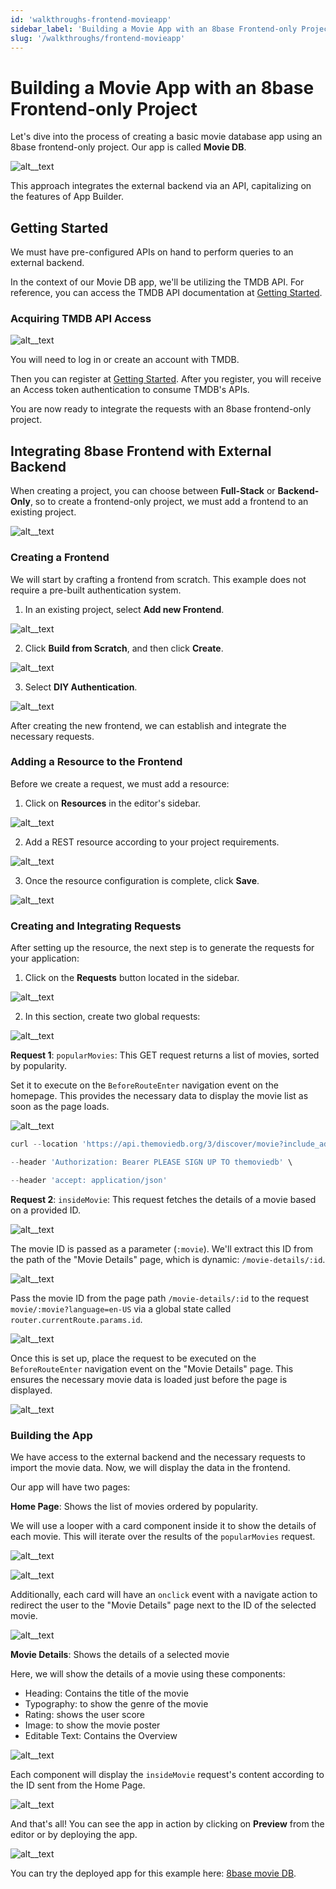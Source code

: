```yaml
---
id: 'walkthroughs-frontend-movieapp'
sidebar_label: 'Building a Movie App with an 8base Frontend-only Project'
slug: '/walkthroughs/frontend-movieapp'
---
```

# Building a Movie App with an 8base Frontend-only Project

Let's dive into the process of creating a basic movie database app using an 8base frontend-only project. Our app is called **Movie DB**.


![alt__text](_images/walkthrough-frontend-01.png "image_tooltip")


This approach integrates the external backend via an API, capitalizing on the features of App Builder.

## Getting Started

We must have pre-configured APIs on hand to perform queries to an external backend. 

In the context of our Movie DB app, we'll be utilizing the TMDB API. For reference, you can access the TMDB API documentation at [Getting Started](https://developer.themoviedb.org/docs).

### Acquiring TMDB API Access


![alt__text](_images/walkthrough-frontend-02.png "image_tooltip")


You will need to log in or create an account with TMDB. 

Then you can register at [Getting Started](https://developer.themoviedb.org/reference/intro/getting-started). After you register, you will receive an Access token authentication to consume TMDB's APIs.

You are now ready to integrate the requests with an 8base frontend-only project. 

## Integrating 8base Frontend with External Backend

When creating a project, you can choose between **Full-Stack** or **Backend-Only**, so to create a frontend-only project, we must add a frontend to an existing project.


![alt__text](_images/walkthrough-frontend-03.png "image_tooltip")


### Creating a Frontend

We will start by crafting a frontend from scratch. This example does not require a pre-built authentication system.  



1. In an existing project, select **Add new Frontend**.


![alt__text](_images/walkthrough-frontend-04.png "image_tooltip")




2. Click **Build from Scratch**, and then click **Create**.


![alt__text](_images/walkthrough-frontend-05.png "image_tooltip")




3. Select **DIY Authentication**.


![alt__text](_images/walkthrough-frontend-06.png "image_tooltip")


After creating the new frontend, we can establish and integrate the necessary requests.

### Adding a Resource to the Frontend

Before we create a request, we must add a resource:

1.  Click on **Resources** in the editor's sidebar.


![alt__text](_images/walkthrough-frontend-07.png "image_tooltip")


2. Add a REST resource according to your project requirements.


![alt__text](_images/walkthrough-frontend-08.png "image_tooltip")


3.  Once the resource configuration is complete, click **Save**.


![alt__text](_images/walkthrough-frontend-09.png "image_tooltip")


### Creating and Integrating Requests

After setting up the resource, the next step is to generate the requests for your application:

1.  Click on the **Requests** button located in the sidebar.


![alt__text](_images/walkthrough-frontend-10.png "image_tooltip")


    

2.  In this section, create two global requests:


![alt__text](_images/walkthrough-frontend-11.png "image_tooltip")


    

**Request 1**: `popularMovies`: This GET request returns a list of movies, sorted by popularity. 

Set it to execute on the  `BeforeRouteEnter`  navigation event on the homepage. This provides the necessary data to display the movie list as soon as the page loads.


![alt__text](_images/walkthrough-frontend-12.png "image_tooltip")


```javascript
curl --location 'https://api.themoviedb.org/3/discover/movie?include_adult=true&include_video=true&language=en-US&page=1&sort_by=popularity.desc' \

--header 'Authorization: Bearer PLEASE SIGN UP TO themoviedb' \

--header 'accept: application/json'
```

**Request 2**: `insideMovie`: This request fetches the details of a movie based on a provided ID. 


![alt__text](_images/walkthrough-frontend-13.png "image_tooltip")


The movie ID is passed as a parameter (`:movie`). We'll extract this ID from the path of the "Movie Details" page, which is dynamic:  `/movie-details/:id`.


![alt__text](_images/walkthrough-frontend-14.png "image_tooltip")


Pass the movie ID from the page path  `/movie-details/:id`  to the request  `movie/:movie?language=en-US`  via a global state called  `router.currentRoute.params.id`.


![alt__text](_images/walkthrough-frontend-15.png "image_tooltip")


Once this is set up, place the request to be executed on the  `BeforeRouteEnter`  navigation event on the "Movie Details" page. This ensures the necessary movie data is loaded just before the page is displayed.


![alt__text](_images/walkthrough-frontend-16.png "image_tooltip")


### Building the App

We have access to the external backend and the necessary requests to import the movie data. Now, we will display the data in the frontend.

Our app will have two pages:

 **Home Page**:  Shows the list of movies ordered by popularity.

We will use a looper with a card component inside it to show the details of each movie. This will iterate over the results of the `popularMovies` request.


![alt__text](_images/walkthrough-frontend-17.png "image_tooltip")



![alt__text](_images/walkthrough-frontend-18.png "image_tooltip")


 Additionally, each card will have an `onclick` event with a navigate action to redirect the user to the "Movie Details" page next to the ID of the selected movie.


![alt__text](_images/walkthrough-frontend-19.png "image_tooltip")


**Movie Details**: Shows the details of a selected movie

Here, we will show the details of a movie using these components:
- Heading: Contains the title of the movie
- Typography: to show the genre of the movie
- Rating: shows the user score
- Image: to show the movie poster
- Editable Text: Contains the Overview

![alt__text](_images/walkthrough-frontend-20.png "image_tooltip")



Each component will display the `insideMovie` request's content according to the ID sent from the Home Page.


![alt__text](_images/walkthrough-frontend-21.png "image_tooltip")


And that's all! You can see the app in action by clicking on **Preview** from the editor or by deploying the app.


![alt__text](_images/walkthrough-frontend-22-moviedb.gif "image_tooltip")


You can try the deployed app for this example here: [8base movie DB](https://clnxlvytk00l308k16vxe84iv.appbuilder.8base.com/). 
